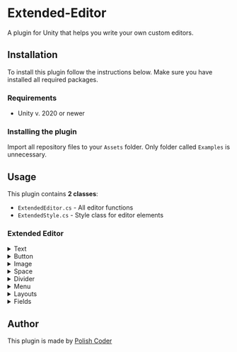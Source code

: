 # Extended-Editor
A plugin for Unity that helps you write your own custom editors.

## Installation
To install this plugin follow the instructions below. Make sure you have installed all required packages.

### Requirements
- Unity v. 2020 or newer

### Installing the plugin
Import all repository files to your `Assets` folder. Only folder called `Examples` is unnecessary.

## Usage
This plugin contains **2 classes**:
- `ExtendedEditor.cs` - All editor functions
- `ExtendedStyle.cs` - Style class for editor elements

### Extended Editor
<details>
<summary>Text</summary>
Example of using Text:

```csharp
ExtendedEditor.Text("Example Text");
```
</details>

<details>
<summary>Button</summary>
Example of using Button:

```csharp
if(ExtendedEditor.Button("Example Button"))
{
    // What happens when the button is clicked
}
```
</details>

<details>
<summary>Image</summary>
Example of using Image:

```csharp
ExtendedEditor.Image(Resources.Load<Texture>("Textures/Example Image"));
```
</details>

<details>
<summary>Space</summary>
Example of using Space:

```csharp
ExtendedEditor.Space(10);
```
</details>

<details>
<summary>Divider</summary>
Example of using Divider:

```csharp
ExtendedEditor.Divider(5);
```
</details>

<details>
<summary>Menu</summary>
Example of using Menu:

```csharp
int selectedMenu = 0;

void OnGUI()
{
    ExtendedEditor.Menu(ref selectedMenu, new string[] { "Tab 1", "Tab 2", "Tab 3" } );

    switch (selectedMenu)
    {
        case 0:
            // Page 1
            break;
        case 1:
            // Page 2
            break;
        case 2:
            // Page 3
            break;
    }
}
```
</details>

<details>
<summary>Layouts</summary>
Example of using HorizontalLayout:

```csharp
ExtendedEditor.HorizontalLayout(() =>
{
    // code
});
```

Example of using VerticalLayout:

```csharp
ExtendedEditor.VerticalLayout(() =>
{
    // code
});
```

Example of using AreaLayout:

```csharp
ExtendedEditor.AreaLayout(new Rect(0, 0, 350, 250), () =>
{
    // code
});
```
</details>

<details>
<summary>Fields</summary>
Example of using ObjectField:

```csharp
GameObject obj;

void OnGUI()
{
    obj = (GameObject)ExtendedEditor.ObjectField(new Rect(0, 0, 100, 35), obj, typeof(GameObject), false);
}
```

Example of using TextField:

```csharp
string text;

void OnGUI()
{
    ExtendedEditor.TextField(new Rect(0, 0, 100, 35), ref text);
}
```
</details>

## Author
This plugin is made by [Polish Coder](https://github.com/Polish-Coder)